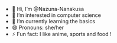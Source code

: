 - 👋 Hi, I’m @Nazuna-Nanakusa
- 👀 I’m interested in computer science
- 🌱 I’m currently learning the basics
- 😄 Pronouns: she/her
- ⚡ Fun fact: I like anime, sports and food !

<!---
Nazuna-Nanakusa/Nazuna-Nanakusa is a ✨ special ✨ repository because its `README.md` (this file) appears on your GitHub profile.
You can click the Preview link to take a look at your changes.
--->
